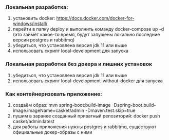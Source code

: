 ### Локальная разработка:
1) установить docker: https://docs.docker.com/docker-for-windows/install/
2) перейти в папку deploy и выполнить команду docker-compose up -d (это займёт какое-то время, 
   будут запущены локально последние версии postgres и rabbitmq)
3) убедиться, что установлена версия jdk 11 или выше
4) использовать скрипт local-development для запуска

### Локальная разработка без докера и лишних установок
1) убедиться, что установлена версия jdk 11 или выше
2) использовать скрипт local-development-without-docker для запуска

### Как контейнеризовать приложение:
1) создаём образ: mvn spring-boot:build-image -Dspring-boot.build-image.imageName=casket/admin -Dmaven.test.skip=true
2) пушим в заранее созданный приватный репозиторий: docker push casket/admin:latest
3) для работы приложения нужны postgres и rabbitmq, существуют официальные докер-образы с ними
